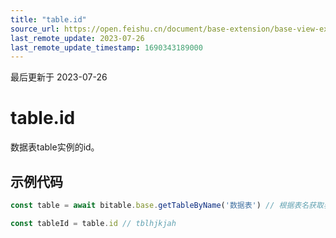 ```yaml
---
title: "table.id"
source_url: https://open.feishu.cn/document/base-extension/base-view-extensions/api/table/table_id
last_remote_update: 2023-07-26
last_remote_update_timestamp: 1690343189000
---
```

最后更新于 2023-07-26

# table.id
数据表table实例的id。

## 示例代码
```js
const table = await bitable.base.getTableByName('数据表') // 根据表名获取表实例

const tableId = table.id // tblhjkjah
